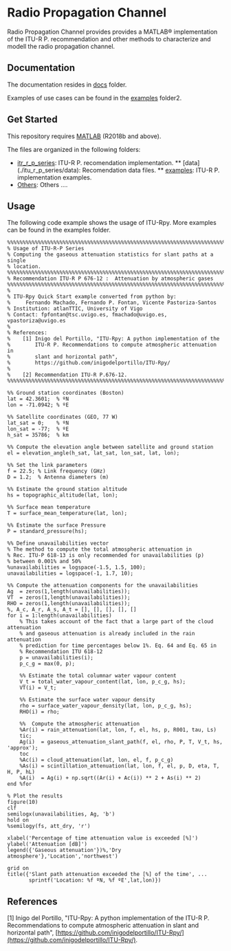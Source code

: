 # Radio Propagation Channel 
Radio Propagation Channel provides provides a MATLAB&reg; implementation of the ITU-R P. recommendation and other methods to characterize and modell the radio propagation channel.

## Documentation
The documentation resides in [docs](./docs) folder.

Examples of use cases can be found in the [examples](./examples) folder2.

## Get Started
This repository requires [MATLAB](https://www.mathworks.com/products/matlab.html) (R2018b and above).

The files are organized in the following folders:
* [itr_r_p_series](./itu_r_p_series): ITU-R P. recomendation implementation.
** [data] (./itu_r_p_series/data): Recomendation data files.
** [examples](./itu_r_p_series/erxamples): ITU-R P. implementation examples.
* [Others](./others): Others ....

## Usage
The following code example shows the usage of ITU-Rpy. More examples can be found in the examples folder.

```matlab:Code(Display)
%%%%%%%%%%%%%%%%%%%%%%%%%%%%%%%%%%%%%%%%%%%%%%%%%%%%%%%%%%%%%%%%%%%%%%%%%%
% Usage of ITU-R-P Series 
% Computing the gaseous attenuation statistics for slant paths at a single 
% location.
%%%%%%%%%%%%%%%%%%%%%%%%%%%%%%%%%%%%%%%%%%%%%%%%%%%%%%%%%%%%%%%%%%%%%%%%%%
% Recommendation ITU-R P 676-12 :  Attenuation by atmospheric gases
%%%%%%%%%%%%%%%%%%%%%%%%%%%%%%%%%%%%%%%%%%%%%%%%%%%%%%%%%%%%%%%%%%%%%%%%%%
%
% ITU-Rpy Quick Start example converted from python by: 
%     Fernando Machado, Fernando P. Fontan, Vicente Pastoriza-Santos
% Institution: atlanTTIC, University of Vigo
% Contact: fpfontan@tsc.uvigo.es, fmachado@uvigo.es, vpastoriza@uvigo.es
% 
% References:
%    [1] Inigo del Portillo, "ITU-Rpy: A python implementation of the 
%        ITU-R P. Recommendations to compute atmospheric attenuation in 
%        slant and horizontal path", 
%        https://github.com/inigodelportillo/ITU-Rpy/
%
%    [2] Recommendation ITU-R P.676-12.
%%%%%%%%%%%%%%%%%%%%%%%%%%%%%%%%%%%%%%%%%%%%%%%%%%%%%%%%%%%%%%%%%%%%%%%%%%

%% Ground station coordinates (Boston)
lat = 42.3601;  % ºN
lon = -71.0942; % ºE

%% Satellite coordinates (GEO, 77 W)
lat_sat = 0;    % ºN
lon_sat = -77;  % ºE
h_sat = 35786;  % km

%% Compute the elevation angle between satellite and ground station
el = elevation_angle(h_sat, lat_sat, lon_sat, lat, lon);

%% Set the link parameters
f = 22.5; % Link frequency (GHz)
D = 1.2;  % Antenna diameters (m)

%% Estimate the ground station altitude
hs = topographic_altitude(lat, lon);

%% Surface mean temperature
T = surface_mean_temperature(lat, lon);

%% Estimate the surface Pressure
P = standard_pressure(hs);

%% Define unavailabilities vector
% The method to compute the total atmospheric attenuation in 
% Rec. ITU-P 618-13 is only recommended for unavailabilities (p) 
% between 0.001% and 50%
%unavailabilities = logspace(-1.5, 1.5, 100);
unavailabilities = logspace(-1, 1.7, 10);

%% Compute the attenuation components for the unavailabilities
Ag  = zeros(1,length(unavailabilities));
VT  = zeros(1,length(unavailabilities));
RHO = zeros(1,length(unavailabilities));
%, A_c, A_r, A_s, A_t = [], [], [], [], []
for i = 1:length(unavailabilities)
    % This takes account of the fact that a large part of the cloud attenuation
    % and gaseous attenuation is already included in the rain attenuation
    % prediction for time percentages below 1%. Eq. 64 and Eq. 65 in
    % Recommendation ITU 618-12
    p = unavailabilities(i);
    p_c_g = max(0, p);

    %% Estimate the total columnar water vapour content
    V_t = total_water_vapour_content(lat, lon, p_c_g, hs);
    VT(i) = V_t;

    %% Estimate the surface water vapour density
    rho = surface_water_vapour_density(lat, lon, p_c_g, hs);
    RHO(i) = rho;
    
    %%  Compute the atmospheric attenuation
    %Ar(i) = rain_attenuation(lat, lon, f, el, hs, p, R001, tau, Ls)
    tic;
    Ag(i)  = gaseous_attenuation_slant_path(f, el, rho, P, T, V_t, hs, 'approx');
    toc
    %Ac(i) = cloud_attenuation(lat, lon, el, f, p_c_g)
    %As(i) = scintillation_attenuation(lat, lon, f, el, p, D, eta, T, H, P, hL)
    %A(i)  = Ag(i) + np.sqrt((Ar(i) + Ac(i)) ** 2 + As(i) ** 2)
end %for

% Plot the results
figure(10)
clf
semilogx(unavailabilities, Ag, 'b')
hold on
%semilogy(fs, att_dry, 'r')

xlabel('Percentage of time attenuation value is exceeded [%]')
ylabel('Attenuation [dB]')
legend({'Gaseous attenuation'})%,'Dry atmosphere'},'Location','northwest')

grid on
title({'Slant path attenuation exceeded the [%] of the time', ...
       sprintf('Location: %f ºN, %f ºE',lat,lon)})
```

## References
[1] Inigo del Portillo, "ITU-Rpy: A python implementation of the ITU-R P. Recommendations to compute atmospheric attenuation in slant and horizontal path", 
 [https://github.com/inigodelportillo/ITU-Rpy/](https://github.com/inigodelportillo/ITU-Rpy/).
